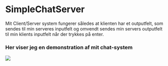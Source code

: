 # SimpleChatServer
Mit Client/Server system fungerer således at klienten har et outputfelt, som 
sendes til min serveres inputfelt og omvendt sendes min servers outputfelt til min 
klients inputfelt når der trykkes på enter. 

### Her viser jeg en demonstration af mit chat-system
![](https://github.com/nicklasbring/SimpleChatServer/blob/master/src/Pictures/Sk%C3%A6rmbillede%202019-08-30%20kl.%2009.18.23.png?raw=true)
